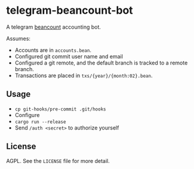 # telegram-beancount-bot

A telegram [beancount][] accounting bot.

Assumes:
- Accounts are in `accounts.bean`.
- Configured git commit user name and email
- Configured a git remote, and the default branch is tracked to a remote branch.
- Transactions are placed in `txs/{year}/{month:02}.bean`.

[beancount]: https://github.com/beancount/beancount

## Usage

- `cp git-hooks/pre-commit .git/hooks`
- Configure
- `cargo run --release`
- Send `/auth <secret>` to authorize yourself

## License

AGPL. See the `LICENSE` file for more detail.
